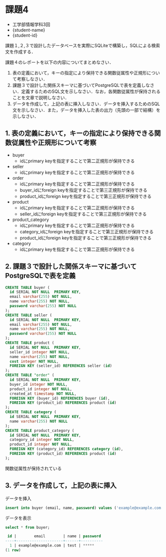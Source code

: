 # 課題4

- 工学部情報学科3回
- {student-name}
- {student-id}

課題１,２,３で設計したデータベースを実際にSQLiteで構築し，SQLによる検索文を作成する．

課題４のレポートを以下の内容についてまとめなさい．

1. 表の定義において，キーの指定により保持できる関数従属性や正規形について考察しなさい．
2. 課題３で設計した関係スキーマに基づいてPostgreSQLで表を定義しなさい．定義するためのSQL文を示しなさい．なお，各関数従属性が保持されることを文章で説明しなさい．
3. データを作成して，上記の表に挿入しなさい．データを挿入するためのSQL文を示しなさい．また，データを挿入した表の出力（先頭の一部で結構）を示しなさい．

## 1. 表の定義において，キーの指定により保持できる関数従属性や正規形について考察

- buyer
    - idにprimary keyを指定することで第二正規形が保持できる
- seller
    - idにprimary keyを指定することで第二正規形が保持できる
- order
    - idにprimary keyを指定することで第二正規形が保持できる
    - buyer_idにforeign keyを指定することで第三正規形が保持できる
    - product_idにforeign keyを指定することで第三正規形が保持できる
- product
    - idにprimary keyを指定することで第二正規形が保持できる
    - seller_idにforeign keyを指定することで第三正規形が保持できる
- product_category
    - idにprimary keyを指定することで第二正規形が保持できる
    - category_idにforeign keyを指定することで第三正規形が保持できる
    - product_idにforeign keyを指定することで第三正規形が保持できる
- category
    - idにprimary keyを指定することで第二正規形が保持できる

## 2. 課題３で設計した関係スキーマに基づいてPostgreSQLで表を定義

```sql
CREATE TABLE buyer (
  id SERIAL NOT NULL  PRIMARY KEY,
  email varchar(255) NOT NULL,
  name varchar(255) NOT NULL,
  password varchar(255) NOT NULL
);
CREATE TABLE seller (
  id SERIAL NOT NULL  PRIMARY KEY,
  email varchar(255) NOT NULL,
  name varchar(255) NOT NULL,
  password varchar(255) NOT NULL
);
CREATE TABLE product (
  id SERIAL NOT NULL  PRIMARY KEY,
  seller_id integer NOT NULL,
  name varchar(255) NOT NULL,
  cost integer NOT NULL,
  FOREIGN KEY (seller_id) REFERENCES seller (id)
);
CREATE TABLE "order" (
  id SERIAL NOT NULL  PRIMARY KEY,
  buyer_id integer NOT NULL,
  product_id integer NOT NULL,
  created_at timestamp NOT NULL,
  FOREIGN KEY (buyer_id) REFERENCES buyer (id),
  FOREIGN KEY (product_id) REFERENCES product (id)
);
CREATE TABLE category (
  id SERIAL NOT NULL  PRIMARY KEY,
  name varchar(255) NOT NULL
);
CREATE TABLE product_category (
  id SERIAL NOT NULL  PRIMARY KEY,
  category_id integer NOT NULL,
  product_id integer NOT NULL,
  FOREIGN KEY (category_id) REFERENCES category (id),
  FOREIGN KEY (product_id) REFERENCES product (id)
);
```

関数従属性が保持されている

## 3. データを作成して，上記の表に挿入

データを挿入

```sql
insert into buyer (email, name, password) values ('example@example.com', 'test', '*****');
```

データを表示

```sql
select * from buyer;

 id |        email        | name | password
----+---------------------+------+----------
  1 | example@example.com | test | *****
(1 row)
```
